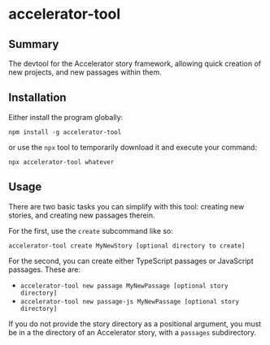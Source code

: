 # accelerator-tool

## Summary

The devtool for the Accelerator story framework, allowing quick creation of new projects, and new passages within them.

## Installation

Either install the program globally:

`npm install -g accelerator-tool`

or use the `npx` tool to temporarily download it and execute your command:

`npx accelerator-tool whatever`

## Usage

There are two basic tasks you can simplify with this tool: creating new stories, and creating new passages therein.

For the first, use the `create` subcommand like so:

`accelerator-tool create MyNewStory [optional directory to create]`

For the second, you can create either TypeScript passages or JavaScript passages. These are:

* `accelerator-tool new passage MyNewPassage [optional story directory]`
* `accelerator-tool new passage-js MyNewPassage [optional story directory]`

If you do not provide the story directory as a positional argument, you must be in a the directory of an Accelerator story, with a `passages` subdirectory.
